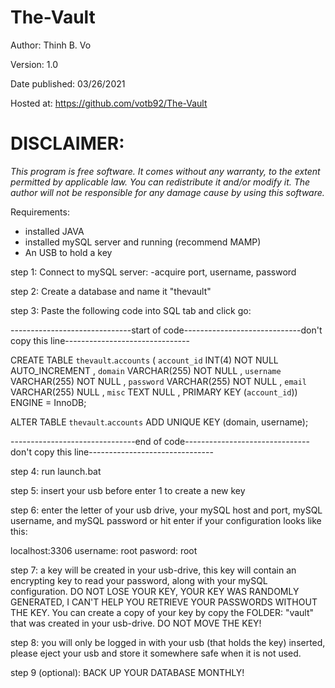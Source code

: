 # The-Vault

Author: Thinh B. Vo


Version: 1.0


Date published: 03/26/2021


Hosted at: https://github.com/votb92/The-Vault


# DISCLAIMER:
 *This program is free software. It comes without any warranty, to the extent permitted by applicable law. You can redistribute it and/or modify it. The author will not be responsible for any damage cause by using this software.*

Requirements:
- installed JAVA
- installed mySQL server and running (recommend MAMP)
- An USB to hold a key

step 1: Connect to mySQL server:
-acquire port, username, password

step 2: Create a database and name it "thevault"

step 3: Paste the following code into SQL tab and click go:

------------------------------start of code-----------------------------don't copy this line-------------------------------

 
CREATE TABLE `thevault`.`accounts` ( `account_id` INT(4) NOT NULL AUTO_INCREMENT ,
				`domain` VARCHAR(255) NOT NULL , `username` VARCHAR(255) NOT NULL , 
				`password` VARCHAR(255) NOT NULL , `email` VARCHAR(255) NULL , 
				`misc` TEXT NULL , PRIMARY KEY (`account_id`)) ENGINE = InnoDB;
				
ALTER TABLE `thevault`.`accounts` ADD UNIQUE KEY (domain, username);

-------------------------------end of code-------------------------------don't copy this line-------------------------------

step 4: run launch.bat

step 5: insert your usb before enter 1 to create a new key

step 6: enter the letter of your usb drive, your mySQL host and port, mySQL username, and mySQL password or hit enter if your configuration looks like this:

localhost:3306
username: root
pasword: root 

step 7: a key will be created in your usb-drive, this key will contain an encrypting key to read your password, along with your mySQL configuration.
DO NOT LOSE YOUR KEY, YOUR KEY WAS RANDOMLY GENERATED, I CAN'T HELP YOU RETRIEVE YOUR PASSWORDS WITHOUT THE KEY. You can create a copy of your key by copy the FOLDER: "vault" 
that was created in your usb-drive. DO NOT MOVE THE KEY!

step 8: you will only be logged in with your usb (that holds the key) inserted, please eject your usb and store it somewhere safe when it is not used. 

step 9 (optional): BACK UP YOUR DATABASE MONTHLY! 


